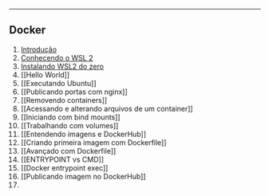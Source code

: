 ___

## Docker
1. [Introdução](../FullCycle/Docker/Introdução.md)
2. [Conhecendo o WSL 2](../FullCycle/Docker/Conhecendo%20o%20WSL%202.md)
3. [Instalando WSL2 do zero](../FullCycle/Docker/Instalando%20WSL2%20do%20zero.md)
4. [[Hello World]]
5. [[Executando Ubuntu]]
6. [[Publicando portas com nginx]]
7. [[Removendo containers]]
8. [[Acessando e alterando arquivos de um container]]
9. [[Iniciando com bind mounts]]
10. [[Trabalhando com volumes]]
11. [[Entendendo imagens e DockerHub]]
12. [[Criando primeira imagem com Dockerfile]]
13. [[Avançado com Dockerfile]]
14. [[ENTRYPOINT vs CMD]]
15. [[Docker entrypoint exec]]
16. [[Publicando imagem no DockerHub]]
17. 